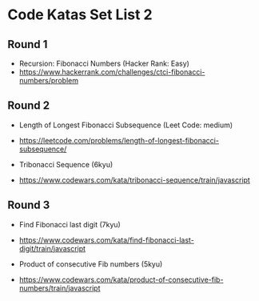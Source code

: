# Code Katas Set List 2

## Round 1
- Recursion: Fibonacci Numbers (Hacker Rank: Easy)
- https://www.hackerrank.com/challenges/ctci-fibonacci-numbers/problem






















## Round 2

- Length of Longest Fibonacci Subsequence (Leet Code: medium)
- https://leetcode.com/problems/length-of-longest-fibonacci-subsequence/

- Tribonacci Sequence (6kyu)
- https://www.codewars.com/kata/tribonacci-sequence/train/javascript





















## Round 3
- Find Fibonacci last digit (7kyu)
- https://www.codewars.com/kata/find-fibonacci-last-digit/train/javascript

- Product of consecutive Fib numbers (5kyu)
- https://www.codewars.com/kata/product-of-consecutive-fib-numbers/train/javascript


